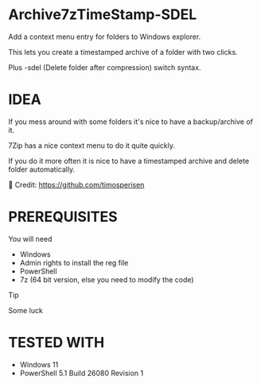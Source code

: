 # Archive7zTimeStamp-SDEL
Add a context menu entry for folders to Windows explorer. 

This lets you create a timestamped archive of a folder with two clicks.

Plus -sdel (Delete folder after compression) switch syntax.


# IDEA
If you mess around with some folders it's nice to have a backup/archive of it. 

7Zip has a nice context menu to do it quite quickly. 

If you do it more often it is nice to have a timestamped archive and delete folder automatically.

:saluting_face: Credit: https://github.com/timosperisen

# PREREQUISITES
You will need
* Windows
* Admin rights to install the reg file
* PowerShell
* 7z (64 bit version, else you need to modify the code)
> [!TIP]
> Some luck

# TESTED WITH
* Windows 11
* PowerShell 5.1 Build 26080 Revision 1

